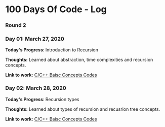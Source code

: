 # 100 Days Of Code - Log

### Round 2

### Day 01: March 27, 2020

**Today's Progress**: Introduction to Recursion

**Thoughts:** Learned about abstraction, time complexities and recursion concepts.

**Link to work:** [C/C++ Baisc Concepts Codes](https://github.com/AbhiramReddyD/AlgoDS/tree/master/C%20C%2B%2B%20Basics)

### Day 02: March 28, 2020

**Today's Progress**: Recursion types

**Thoughts:** Learned about types of recursion and recusrion tree concepts.

**Link to work:** [C/C++ Baisc Concepts Codes](https://github.com/AbhiramReddyD/AlgoDS/tree/master/C%20C%2B%2B%20Basics)
